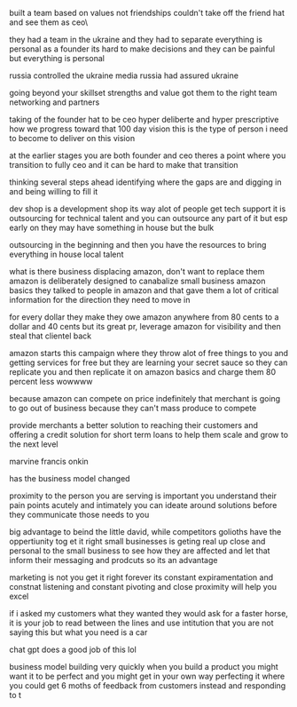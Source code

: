 built a team based on values not friendships
couldn't take off the friend hat and see them as ceo\

they had a team in the ukraine and they had to separate
everything is personal as a founder its hard to make decisions and they can be painful but everything is personal

russia controlled the ukraine media russia had assured ukraine 

going beyond your skillset
strengths and value got them to the right team
networking and partners

taking of the founder hat to be ceo
hyper deliberte and hyper prescriptive 
how we progress toward that 100 day vision this is the type of person i need to become to deliver on this vision

at the earlier stages you are both founder and ceo
theres a point where you transition to fully ceo and it can be hard to make that transition

thinking several steps ahead
identifying where the gaps are and digging in and being willing to fill it

dev shop is a development shop its way alot of people get tech support 
it is outsourcing for technical talent and you can outsource any part of it but esp early on they may have something in house but the bulk 

outsourcing in the beginning and then you have the resources to bring everything in house local talent

what is there business
displacing amazon, don't want to replace them
amazon is deliberately designed to canabalize small business
amazon basics 
they talked to people in amazon and that gave them a lot of critical information for the direction they need to move in

for every dollar they make they owe amazon anywhere from 80 cents to a dollar and 40 cents but its great pr, leverage amazon for visibility and then steal that clientel back

amazon starts this campaign where they throw alot of free things to you and getting services for free but they are learning your secret sauce so they can replicate you and then replicate it on amazon basics and charge them 80 percent less wowwww

because amazon can compete on price indefinitely that merchant is going to go out of business because they can't mass produce to compete

provide merchants a better solution to reaching their customers and offering a credit solution for short term loans to help them scale and grow to the next level

marvine francis onkin

has the business model changed

proximity to the person you are serving is important
you understand their pain points acutely and intimately you can ideate around solutions before they communicate those needs to you

big advantage to beind the little david, while competitors golioths have the oppertiunity tog et it right small businesses is geting real up close and personal to the small business to see how they are affected and let that inform their messaging and prodcuts so its an advantage 

marketing is not you get it right forever its constant expiramentation and constnat listening and constant pivoting and close proximity will help you excel

if i asked my customers what they wanted they would ask for a faster horse, it is your job to read between the lines and use intitution that you are not saying this but what you need is a car 

chat gpt does a good job of this lol

business model building very quickly when you build a product you might want it to be perfect and you might get in your own way perfecting it where you could get 6 moths of feedback from customers instead and responding to t